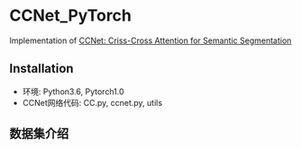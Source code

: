 # CCNet_PyTorch
Implementation of  [CCNet: Criss-Cross Attention for Semantic Segmentation](http://cn.arxiv.org/pdf/1811.11721.pdf)

## Installation
- 环境: Python3.6, Pytorch1.0
- CCNet网络代码: CC.py, ccnet.py, utils

## 数据集介绍
